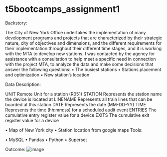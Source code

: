 # t5bootcamps_assignment1



Backstory:

The City of New York Office undertakes the implementation of many development programs and projects that are characterized by their strategic nature, city of objectives and dimensions, and the different requirements for their implementation throughout their different time stages, and it is working with the MTA to develop new stations.
I was contacted by the agency for assistance with a consultation to help meet a specific need in connection with the project MTA, to analyze the data and make some decisions that answer the following questions:
•	The busiest stations
•	Stations placement and optimization
•	New station’s location

Data Description:

UNIT	Remote Unit for a station (R051)
STATION	Represents the station name the device is located at
LINENAME	Represents all train lines that can be boarded at this station
DATE	Represents the date (MM-DD-YY)
TIME	Represents the time (hh:mm:ss) for a scheduled audit event
ENTRIES	The cumulative entry register value for a device
EXITS	The cumulative exit register value for a device

•	Map of New York city
•	Station location from google maps
Tools:

•	MySQL
•	Pandas
•	Python
•	Superset

Outcome:
![image](https://user-images.githubusercontent.com/66310232/135725660-f93fff89-d3e3-47e0-b141-c209a88dbe71.png)
